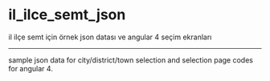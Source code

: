 # il_ilce_semt_json

il ilçe semt için örnek json datası ve angular 4 seçim ekranları

------

sample json data for city/district/town selection and selection page codes for angular 4. 
